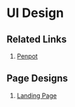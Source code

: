 # UI Design

## Related Links
1. [Penpot](https://design.penpot.app/#/dashboard/recent?team-id=e7c79b0d-7aa0-808c-8006-bb3c3d557ad4)

## Page Designs
1. [Landing Page](./uiDesigns/landingPage.md)
